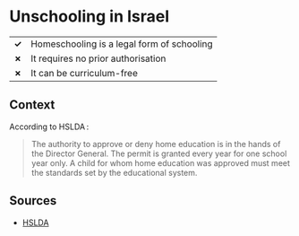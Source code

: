 # Unschooling in Israel
| | |
|-|-|
| __✓__ | Homeschooling is a legal form of schooling |
| __✗__ | It requires no prior authorisation |
| __✗__ | It can be curriculum-free |

## Context

According to HSLDA :

> The authority to approve or deny home education is in the hands of the Director General. The permit is granted every year for one school year only. A child for whom home education was approved must meet the standards set by the educational system.

## Sources

* [HSLDA](https://hslda.org/post/israel)
